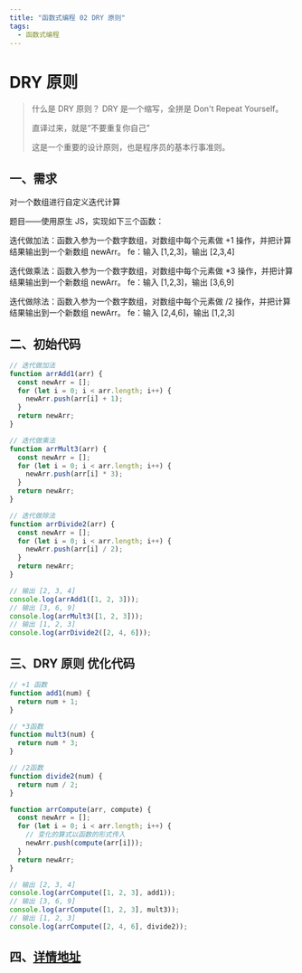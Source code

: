 ```yaml
---
title: "函数式编程 02 DRY 原则"
tags:
  - 函数式编程
---
```


# DRY 原则

> 什么是 DRY 原则？
> DRY 是一个缩写，全拼是 Don't Repeat Yourself。
>
> 直译过来，就是“不要重复你自己”
>
> 这是一个重要的设计原则，也是程序员的基本行事准则。

## 一、需求

对一个数组进行自定义迭代计算

题目——使用原生 JS，实现如下三个函数：

迭代做加法：函数入参为一个数字数组，对数组中每个元素做 +1 操作，并把计算结果输出到一个新数组 newArr。
fe：输入 [1,2,3]，输出 [2,3,4]

迭代做乘法：函数入参为一个数字数组，对数组中每个元素做 \*3 操作，并把计算结果输出到一个新数组 newArr。
fe：输入 [1,2,3]，输出 [3,6,9]

迭代做除法：函数入参为一个数字数组，对数组中每个元素做 /2 操作，并把计算结果输出到一个新数组 newArr。
fe：输入 [2,4,6]，输出 [1,2,3]

## 二、初始代码

```js
// 迭代做加法
function arrAdd1(arr) {
  const newArr = [];
  for (let i = 0; i < arr.length; i++) {
    newArr.push(arr[i] + 1);
  }
  return newArr;
}

// 迭代做乘法
function arrMult3(arr) {
  const newArr = [];
  for (let i = 0; i < arr.length; i++) {
    newArr.push(arr[i] * 3);
  }
  return newArr;
}

// 迭代做除法
function arrDivide2(arr) {
  const newArr = [];
  for (let i = 0; i < arr.length; i++) {
    newArr.push(arr[i] / 2);
  }
  return newArr;
}

// 输出 [2, 3, 4]
console.log(arrAdd1([1, 2, 3]));
// 输出 [3, 6, 9]
console.log(arrMult3([1, 2, 3]));
// 输出 [1, 2, 3]
console.log(arrDivide2([2, 4, 6]));
```

## 三、DRY 原则 优化代码

```js {17-22}
// +1 函数
function add1(num) {
  return num + 1;
}

// *3函数
function mult3(num) {
  return num * 3;
}

// /2函数
function divide2(num) {
  return num / 2;
}

function arrCompute(arr, compute) {
  const newArr = [];
  for (let i = 0; i < arr.length; i++) {
    // 变化的算式以函数的形式传入
    newArr.push(compute(arr[i]));
  }
  return newArr;
}

// 输出 [2, 3, 4]
console.log(arrCompute([1, 2, 3], add1));
// 输出 [3, 6, 9]
console.log(arrCompute([1, 2, 3], mult3));
// 输出 [1, 2, 3]
console.log(arrCompute([2, 4, 6], divide2));
```

## 四、[详情地址](https://juejin.cn/book/7173591403639865377/section/7175422748213116983)
